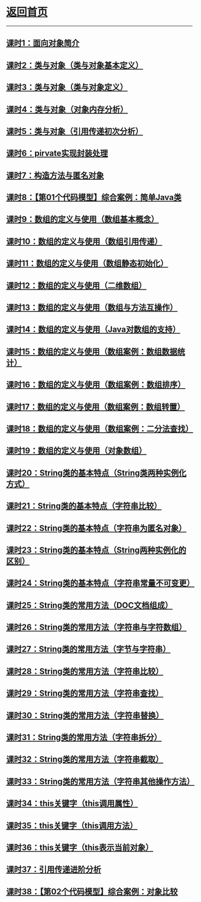 # [返回首页](https://wuchengcheng110120.github.io)
---------------
## [课时1：面向对象简介](aliyunjava2/course1)
## [课时2：类与对象（类与对象基本定义）](aliyunjava2/course2)
## [课时3：类与对象（类与对象定义）](aliyunjava2/course3)
## [课时4：类与对象（对象内存分析）](aliyunjava2/course4)
## [课时5：类与对象（引用传递初次分析）](aliyunjava2/course5)
## [课时6：pirvate实现封装处理](aliyunjava2/course6)
## [课时7：构造方法与匿名对象](aliyunjava2/course7)
## [课时8：【第01个代码模型】综合案例：简单Java类](aliyunjava2/course8)
## [课时9：数组的定义与使用（数组基本概念）](aliyunjava2/course9)
## [课时10：数组的定义与使用（数组引用传递）](aliyunjava2/course10)
## [课时11：数组的定义与使用（数组静态初始化）](aliyunjava2/course11)
## [课时12：数组的定义与使用（二维数组）](aliyunjava2/course12)
## [课时13：数组的定义与使用（数组与方法互操作）](aliyunjava2/course13)
## [课时14：数组的定义与使用（Java对数组的支持）](aliyunjava2/course14)
## [课时15：数组的定义与使用（数组案例：数组数据统计）](aliyunjava2/course15)
## [课时16：数组的定义与使用（数组案例：数组排序）](aliyunjava2/course16)
## [课时17：数组的定义与使用（数组案例：数组转置）](aliyunjava2/course17)
## [课时18：数组的定义与使用（数组案例：二分法查找）](aliyunjava2/course18)
## [课时19：数组的定义与使用（对象数组）](aliyunjava2/course19)
## [课时20：String类的基本特点（String类两种实例化方式）](aliyunjava2/course20)
## [课时21：String类的基本特点（字符串比较）](aliyunjava2/course21)
## [课时22：String类的基本特点（字符串为匿名对象）](aliyunjava2/course22)
## [课时23：String类的基本特点（String两种实例化的区别）](aliyunjava2/course23)
## [课时24：String类的基本特点（字符串常量不可变更）](aliyunjava2/course24)
## [课时25：String类的常用方法（DOC文档组成）](aliyunjava2/course25)
## [课时26：String类的常用方法（字符串与字符数组）](aliyunjava2/course26)
## [课时27：String类的常用方法（字节与字符串）](aliyunjava2/course27)
## [课时28：String类的常用方法（字符串比较）](aliyunjava2/course28)
## [课时29：String类的常用方法（字符串查找）](aliyunjava2/course29)
## [课时30：String类的常用方法（字符串替换）](aliyunjava2/course30)
## [课时31：String类的常用方法（字符串拆分）](aliyunjava2/course31)
## [课时32：String类的常用方法（字符串截取）](aliyunjava2/course32)
## [课时33：String类的常用方法（字符串其他操作方法）](aliyunjava2/course33)
## [课时34：this关键字（this调用属性）](aliyunjava2/course34)
## [课时35：this关键字（this调用方法）](aliyunjava2/course35)
## [课时36：this关键字（this表示当前对象）](aliyunjava2/course36)
## [课时37：引用传递进阶分析](aliyunjava2/course37)
## [课时38：【第02个代码模型】综合案例：对象比较](aliyunjava2/course38)
